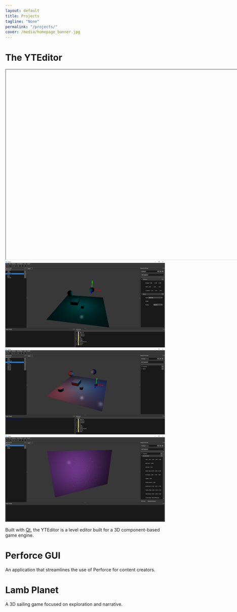 ```yaml
---
layout: default
title: Projects
tagline: "None"
permalink: "/projects/"
cover: /media/homepage_banner.jpg
---
```


<h1 font-size="28px" margin-bottom="8px" margin-top="30px" align="left">
    <a>
        The YTEditor
    </a>
</h1>

<iframe width="800px" height="600px">
  src="https://www.youtube.com/embed/pLOTF1rBFBo">
</iframe>

<center>
    <img class="imageSlide" src="/media/yteditor_scene_blue.png">
    <img class="imageSlide" src="/media/yteditor_scene_mixed.png">
    <img class="imageSlide" src="/media/yteditor_particles.png">
</center>

<script>
    var slideIndex = 1;
    carousel();

    function carousel() {
        var i;
        var x = document.getElementsByClassName("imageSlide");
        for (i = 0; i < x.length; i++) {
            x[i].style.display = "none";
        }
        slideIndex++;
        if (slideIndex > x.length) { slideIndex = 1 }
        x[slideIndex - 1].style.display = "block";
        setTimeout(carousel, 2000); // Change image every 2 seconds
    }
</script>

<p>Built with <a href="https://www.qt.io/">Qt</a>, the YTEditor is a level editor built for a 3D component-based game engine.</p>


<h1 font-size="28px" margin-bottom="8px" margin-top="130px" align="left">Perforce GUI</h1>
<p>An application that streamlines the use of Perforce for content creators.</p>

<h1 font-size="28px" margin-bottom="8px" margin-top="130px" align="left">Lamb Planet</h1>
<p>A 3D sailing game focused on exploration and narrative.</p>

<!-- please do not remove this line -->
<div style='display:none;'>
<a href='http://www.commercekitchen.com'>ipsum generator</a>
</div>
<!-- end whedon ipsum code -->